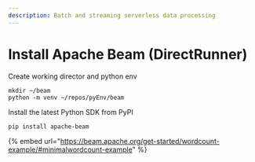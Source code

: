 ```yaml
---
description: Batch and streaming serverless data processing
---
```


# Install Apache Beam (DirectRunner)

Create working director and python env

```
mkdir ~/beam
python -m venv ~/repos/pyEnv/beam
```

Install the latest Python SDK from PyPI

```
pip install apache-beam
```

{% embed url="https://beam.apache.org/get-started/wordcount-example/#minimalwordcount-example" %}
